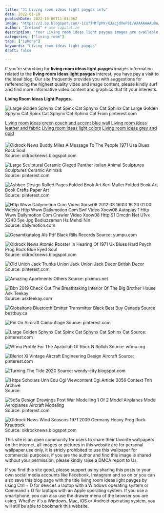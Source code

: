 ```yaml
---
title: "31 Living room ideas light payges info"
date: 2022-01-19
publishDate: 2022-10-06T11:01:06Z
image: "https://2.bp.blogspot.com/-1CxfTMtTpMY/XJaqjdVeF9I/AAAAAAAAU8o/BaMKvyYBS6Mm42r7jPoXlMCSv0oMng8ogCLcBGAs/s1600/Front1.jpg"
author: "Ireland" # use capitalize
description: "Your Living room ideas light payges images are available. Living room ideas light payges are a topic that is being searched for and liked by netizens now. You can Download the Living room ideas light payges files here. Find and Download all free photos and vectors."
categories: ["living room"]
tags: ["iphone"]
keywords: "Living room ideas light payges"
draft: false

---
```


If you're searching for **living room ideas light payges** images information related to the **living room ideas light payges** interest, you have pay a visit to the ideal  blog.  Our site frequently  provides you with  suggestions  for refferencing  the highest  quality video and image  content, please kindly surf and find more informative video content and graphics  that fit your interests.

**Living Room Ideas Light Payges**. 

![Large Golden Sphynx Cat Spinx Cat Sphynx Cat Sphinx Cat](https://i.pinimg.com/736x/f1/b6/fc/f1b6fc4b95a5ed35038eb5f970d522c8.jpg "Large Golden Sphynx Cat Spinx Cat Sphynx Cat Sphinx Cat")
Large Golden Sphynx Cat Spinx Cat Sphynx Cat Sphinx Cat From pinterest.com

[Living room ideas green couch and accent blue wall](/living-room-ideas-green-couch-and-accent-blue-wall/)
[Living room ideas leather and fabric](/living-room-ideas-leather-and-fabric/)
[Living room ideas light colors](/living-room-ideas-light-colors/)
[Living room ideas grey and gold](/living-room-ideas-grey-and-gold/)



### 

 


![Oldrock News Buddy Miles A Message To The People 1971 Usa Blues Rock Soul](https://1.bp.blogspot.com/-nfT_Q0hRx7o/XJazFXKBkkI/AAAAAAAAU9Y/NHdyda8q4041iPNqAIheQKFQFV0_06rJQCLcBGAs/w1200-h630-p-k-no-nu/Front.jpg "Oldrock News Buddy Miles A Message To The People 1971 Usa Blues Rock Soul")
Source: oldrocknews.blogspot.com

 

![Large Sculptural Ceramic Glazed Panther Italian Animal Sculptures Sculptures Ceramic Animals](https://i.pinimg.com/736x/18/be/12/18be12dd1393c42da1120235fe95b1a7.jpg "Large Sculptural Ceramic Glazed Panther Italian Animal Sculptures Sculptures Ceramic Animals")
Source: pinterest.com

 

![Ashbee Design Rolled Pages Folded Book Art Keri Muller Folded Book Art Book Crafts Paper Art](https://i.pinimg.com/474x/40/ca/de/40cade95e19ac3d514f5e0bf2f037660.jpg "Ashbee Design Rolled Pages Folded Book Art Keri Muller Folded Book Art Book Crafts Paper Art")
Source: pinterest.com

 

![Http Www Dailymotion Com Video Xoow08 2012 03 16t03 16 23 01 00 Weekly Http Www Dailymotion Com Swf Video Xoow08 Autoplay 1 Http Www Dailymotion Com Crawler Video Xoow08 Http S1 Dmcdn Net U1vx X240 5ye Jpg Bediuzzaman Hz Mehdi Nin](https://s2.dmcdn.net/U2YQ/x240-RPf.jpg "Http Www Dailymotion Com Video Xoow08 2012 03 16t03 16 23 01 00 Weekly Http Www Dailymotion Com Swf Video Xoow08 Autoplay 1 Http Www Dailymotion Com Crawler Video Xoow08 Http S1 Dmcdn Net U1vx X240 5ye Jpg Bediuzzaman Hz Mehdi Nin")
Source: dailymotion.com

 

![Gesamtkatalog Als Pdf Black Rills Records](https://img.yumpu.com/4016932/1/500x640/gesamtkatalog-als-pdf-black-rills-records.jpg "Gesamtkatalog Als Pdf Black Rills Records")
Source: yumpu.com

 

![Oldrock News Atomic Rooster In Hearing Of 1971 Uk Blues Hard Psych Prog Rock Blue Eyed Soul](https://2.bp.blogspot.com/-uYHlAtvLIyg/WAKHfLt95UI/AAAAAAAAIqQ/F6GbywojSs0OfJhGRG9dBp6Mc_OELP34ACLcB/w1200-h630-p-k-no-nu/Atomic%2BRooster%2B-%2BIn%2BHearing%2BOf%2B%2528front%2529.jpg "Oldrock News Atomic Rooster In Hearing Of 1971 Uk Blues Hard Psych Prog Rock Blue Eyed Soul")
Source: oldrocknews.blogspot.com

 

![Old Union Jack Trunks Union Jack Union Jack Decor British Decor](https://i.pinimg.com/originals/e0/13/7b/e0137b378dbefa5cdca99a21cf0502c7.jpg "Old Union Jack Trunks Union Jack Union Jack Decor British Decor")
Source: pinterest.com

 

![Amazing Apartments Others](https://piximus.net/media/16326/amazing-apartments-2.jpg "Amazing Apartments Others")
Source: piximus.net

 

![Bbn 2019 Check Out The Breathtaking Interior Of The Big Brother House Ask Teekay](https://askteekay.com/wp-content/uploads/2019/07/teekay/2019/07/03/bbnaija-2019-check-out-the-breathtaking-interior-of-the-big-brother-house-1.jpg "Bbn 2019 Check Out The Breathtaking Interior Of The Big Brother House Ask Teekay")
Source: askteekay.com

 

![Globaltone Bluetooth Emitter Transmitter Black Best Buy Canada](https://multimedia.bbycastatic.ca/multimedia/products/300x300/134/13460/13460081_3.jpg "Globaltone Bluetooth Emitter Transmitter Black Best Buy Canada")
Source: bestbuy.ca

 

![Pin On Aircraft Camouflage](https://i.pinimg.com/originals/23/6c/4e/236c4ecebfe6e4caa0ebcfd750b9c969.jpg "Pin On Aircraft Camouflage")
Source: pinterest.com

 

![Large Golden Sphynx Cat Spinx Cat Sphynx Cat Sphinx Cat](https://i.pinimg.com/736x/f1/b6/fc/f1b6fc4b95a5ed35038eb5f970d522c8.jpg "Large Golden Sphynx Cat Spinx Cat Sphynx Cat Sphinx Cat")
Source: pinterest.com

 

![Wfmu Profile For The Ayatolluh Of Rock N Rolluh](https://www.wfmu.org/Gfx/user_images/60198390-29BE-48F5-96C8-554934809990_6239090274691286.jpg "Wfmu Profile For The Ayatolluh Of Rock N Rolluh")
Source: wfmu.org

 

![Bleriot Xi Vintage Aircraft Engineering Design Aircraft](https://i.pinimg.com/originals/0d/5e/4c/0d5e4c67c6e18935d29a81a41e8586e8.jpg "Bleriot Xi Vintage Aircraft Engineering Design Aircraft")
Source: pinterest.com

 

![Turning The Tide 2020](https://1.bp.blogspot.com/-0flVDj0NlGc/XxEVrWvmefI/AAAAAAAAFEw/cs6WMFh4oFAE_fFAB9UrY2_9LiFc4CucQCLcBGAsYHQ/s1600/yelllow%2Bpayges-2013-flyer.JPG "Turning The Tide 2020")
Source: wendy-city.blogspot.com

 

![Https Scholars Unh Edu Cgi Viewcontent Cgi Article 3056 Context Tnh Archive](IyLvqaVOhNXsEM "Https Scholars Unh Edu Cgi Viewcontent Cgi Article 3056 Context Tnh Archive")
Source: 

 

![Se5a Design Drawings Post War Modelling 1 Of 2 Model Airplanes Model Aeroplanes Aircraft Modeling](https://i.pinimg.com/originals/49/f7/84/49f784c1ff8fa6685f03efe740d7616c.jpg "Se5a Design Drawings Post War Modelling 1 Of 2 Model Airplanes Model Aeroplanes Aircraft Modeling")
Source: pinterest.com

 

![Oldrock News Wind Seasons 1971 2009 Germany Heavy Prog Rock Krautrock](https://2.bp.blogspot.com/-1CxfTMtTpMY/XJaqjdVeF9I/AAAAAAAAU8o/BaMKvyYBS6Mm42r7jPoXlMCSv0oMng8ogCLcBGAs/s1600/Front1.jpg "Oldrock News Wind Seasons 1971 2009 Germany Heavy Prog Rock Krautrock")
Source: oldrocknews.blogspot.com

 

This site is an open community for users to share their favorite wallpapers on the internet, all images or pictures in this website are for personal wallpaper use only, it is stricly prohibited to use this wallpaper for commercial purposes, if you are the author and find this image is shared without your permission, please kindly raise a DMCA report to Us.

If you find this site good, please support us by sharing this posts to your own social media accounts like Facebook, Instagram and so on or you can also save this blog page with the title living room ideas light payges by using Ctrl + D for devices a laptop with a Windows operating system or Command + D for laptops with an Apple operating system. If you use a smartphone, you can also use the drawer menu of the browser you are using. Whether it's a Windows, Mac, iOS or Android operating system, you will still be able to bookmark this website.
